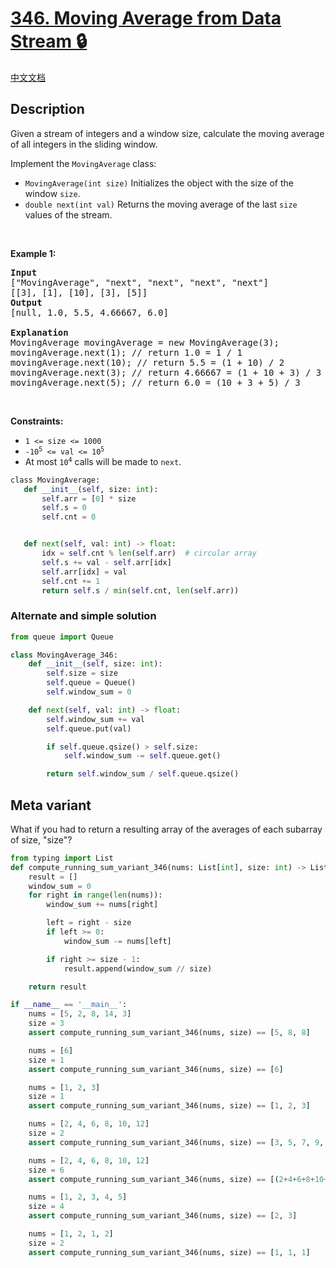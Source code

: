 # [346. Moving Average from Data Stream 🔒](https://leetcode.com/problems/moving-average-from-data-stream)

[中文文档](/solution/0300-0399/0346.Moving%20Average%20from%20Data%20Stream/README.md)

## Description

<!-- description:start -->

<p>Given a stream of integers and a window size, calculate the moving average of all integers in the sliding window.</p>

<p>Implement the&nbsp;<code>MovingAverage</code> class:</p>

<ul>
	<li><code>MovingAverage(int size)</code> Initializes&nbsp;the object with the size of the window <code>size</code>.</li>
	<li><code>double next(int val)</code> Returns the moving average of the last <code>size</code> values of the stream.</li>
</ul>

<p>&nbsp;</p>
<p><strong class="example">Example 1:</strong></p>

<pre>
<strong>Input</strong>
[&quot;MovingAverage&quot;, &quot;next&quot;, &quot;next&quot;, &quot;next&quot;, &quot;next&quot;]
[[3], [1], [10], [3], [5]]
<strong>Output</strong>
[null, 1.0, 5.5, 4.66667, 6.0]

<strong>Explanation</strong>
MovingAverage movingAverage = new MovingAverage(3);
movingAverage.next(1); // return 1.0 = 1 / 1
movingAverage.next(10); // return 5.5 = (1 + 10) / 2
movingAverage.next(3); // return 4.66667 = (1 + 10 + 3) / 3
movingAverage.next(5); // return 6.0 = (10 + 3 + 5) / 3
</pre>

<p>&nbsp;</p>
<p><strong>Constraints:</strong></p>

<ul>
	<li><code>1 &lt;= size &lt;= 1000</code></li>
	<li><code>-10<sup>5</sup> &lt;= val &lt;= 10<sup>5</sup></code></li>
	<li>At most <code>10<sup>4</sup></code> calls will be made to <code>next</code>.</li>
</ul>

```python
​​class MovingAverage:
   def __init__(self, size: int):
       self.arr = [0] * size
       self.s = 0
       self.cnt = 0


   def next(self, val: int) -> float:
       idx = self.cnt % len(self.arr)  # circular array
       self.s += val - self.arr[idx]
       self.arr[idx] = val
       self.cnt += 1
       return self.s / min(self.cnt, len(self.arr))
```

### Alternate and simple solution
```python
from queue import Queue

class MovingAverage_346:
    def __init__(self, size: int):
        self.size = size
        self.queue = Queue()
        self.window_sum = 0

    def next(self, val: int) -> float:
        self.window_sum += val
        self.queue.put(val)

        if self.queue.qsize() > self.size:
            self.window_sum -= self.queue.get()

        return self.window_sum / self.queue.qsize()
```


## Meta variant
What if you had to return a resulting array of the averages of each subarray of size, "size"?

```python
from typing import List
def compute_running_sum_variant_346(nums: List[int], size: int) -> List[int]:
    result = []
    window_sum = 0
    for right in range(len(nums)):
        window_sum += nums[right]

        left = right - size
        if left >= 0:
            window_sum -= nums[left]

        if right >= size - 1:
            result.append(window_sum // size)

    return result

if __name__ == '__main__':
    nums = [5, 2, 8, 14, 3]
    size = 3
    assert compute_running_sum_variant_346(nums, size) == [5, 8, 8]

    nums = [6]
    size = 1
    assert compute_running_sum_variant_346(nums, size) == [6]

    nums = [1, 2, 3]
    size = 1
    assert compute_running_sum_variant_346(nums, size) == [1, 2, 3]

    nums = [2, 4, 6, 8, 10, 12]
    size = 2
    assert compute_running_sum_variant_346(nums, size) == [3, 5, 7, 9, 11]

    nums = [2, 4, 6, 8, 10, 12]
    size = 6
    assert compute_running_sum_variant_346(nums, size) == [(2+4+6+8+10+12)/size]

    nums = [1, 2, 3, 4, 5]
    size = 4
    assert compute_running_sum_variant_346(nums, size) == [2, 3]

    nums = [1, 2, 1, 2]
    size = 2
    assert compute_running_sum_variant_346(nums, size) == [1, 1, 1]
```
